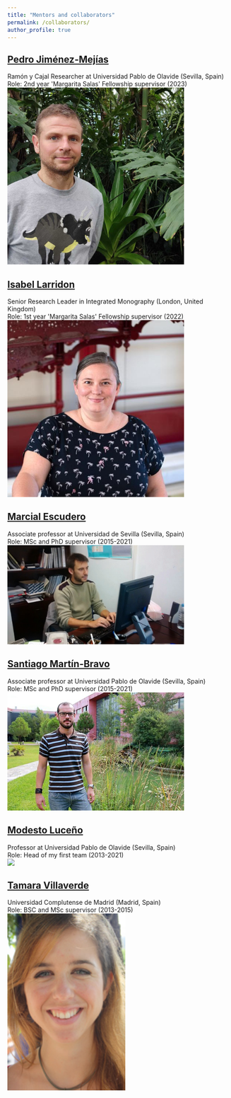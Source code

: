 ```yaml
---
title: "Mentors and collaborators"
permalink: /collaborators/
author_profile: true
---
```

## [Pedro Jiménez-Mejías](https://www.researchgate.net/profile/Pedro-Jimenez-Mejias)
Ramón y Cajal Researcher at Universidad Pablo de Olavide (Sevilla, Spain)
<br/>Role: 2nd year 'Margarita Salas' Fellowship supervisor (2023)
<br/><img src='/images/collaborators/jimenez-mejias.jpg' width="400"/>

## [Isabel Larridon](https://www.kew.org/science/our-science/people/isabel-larridon)
Senior Research Leader in Integrated Monography (London, United Kingdom)
<br/>Role: 1st year 'Margarita Salas' Fellowship supervisor (2022)
<br/><img src='/images/collaborators/larridon.jpg' width="400"/>

## [Marcial Escudero](https://marcialescuderolab.weebly.com/)
Associate professor at Universidad de Sevilla (Sevilla, Spain)
<br/>Role: MSc and PhD supervisor (2015-2021)
<br/><img src='/images/collaborators/escudero.jpg' width="400"/>

## [Santiago Martín-Bravo](https://sites.google.com/site/smarbra/home)
Associate professor at Universidad Pablo de Olavide (Sevilla, Spain)
<br/>Role: MSc and PhD supervisor (2015-2021)
<br/><img src='/images/collaborators/martin-bravo.jpg' width="400"/>

## [Modesto Luceño](https://www.upo.es/bmib/contenido?pag=/portal/upo/profesores/mlucgar/profesor&menuid=25262&vE=)
Professor at Universidad Pablo de Olavide (Sevilla, Spain)
<br/>Role: Head of my first team (2013-2021)
<br/><img src='/images/collaborators/luceño.jpg' width="400"/>

## [Tamara Villaverde](https://www.researchgate.net/profile/Tamara-Villaverde)
Universidad Complutense de Madrid (Madrid, Spain)
<br/>Role: BSC and MSc supervisor (2013-2015)
<br/><img src='/images/collaborators/tamara.jpg' height="400"/>
